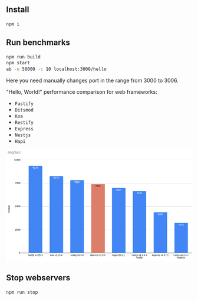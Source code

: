 ## Install

```bash
npm i
```

## Run benchmarks

```bash
npm run build
npm start
ab -n 50000 -c 10 localhost:3000/hello
```

Here you need manually changes port in the range from 3000 to 3006.

"Hello, World!" performance comparison for web frameworks:

- `Fastify`
- `Ditsmod`
- `Koa`
- `Restify`
- `Express`
- `Nestjs`
- `Hapi`

![req-per-sec-frameworks.png](req-per-sec-frameworks.png)

## Stop webservers

```bash
npm run stop
```